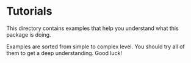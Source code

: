 # Tutorials

This directory contains examples that help you understand what this package is
doing.

Examples are sorted from simple to complex level. You should try all of them to
get a deep understanding. Good luck!
